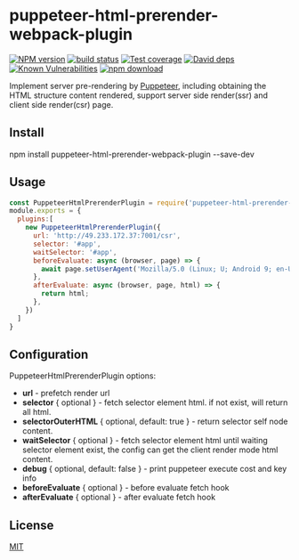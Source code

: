 # puppeteer-html-prerender-webpack-plugin

[![NPM version][npm-image]][npm-url]
[![build status][travis-image]][travis-url]
[![Test coverage][codecov-image]][codecov-url]
[![David deps][david-image]][david-url]
[![Known Vulnerabilities][snyk-image]][snyk-url]
[![npm download][download-image]][download-url]

[npm-image]: https://img.shields.io/npm/v/puppeteer-html-prerender-webpack-plugin.svg?style=flat-square
[npm-url]: https://npmjs.org/package/puppeteer-html-prerender-webpack-plugin
[travis-image]: https://img.shields.io/travis/hubcarl/puppeteer-html-prerender-webpack-plugin.svg?style=flat-square
[travis-url]: https://travis-ci.org/hubcarl/puppeteer-html-prerender-webpack-plugin
[codecov-image]: https://img.shields.io/codecov/c/github/hubcarl/puppeteer-html-prerender-webpack-plugin.svg?style=flat-square
[codecov-url]: https://codecov.io/github/hubcarl/puppeteer-html-prerender-webpack-plugin?branch=master
[david-image]: https://img.shields.io/david/hubcarl/puppeteer-html-prerender-webpack-plugin.svg?style=flat-square
[david-url]: https://david-dm.org/hubcarl/puppeteer-html-prerender-webpack-plugin
[snyk-image]: https://snyk.io/test/npm/puppeteer-html-prerender-webpack-plugin/badge.svg?style=flat-square
[snyk-url]: https://snyk.io/test/npm/puppeteer-html-prerender-webpack-plugin
[download-image]: https://img.shields.io/npm/dm/puppeteer-html-prerender-webpack-plugin.svg?style=flat-square
[download-url]: https://npmjs.org/package/puppeteer-html-prerender-webpack-plugin

Implement server pre-rendering by [Puppeteer](https://github.com/puppeteer/puppeteer), including obtaining the HTML structure content rendered, support server side render(ssr) and client side render(csr) page.

## Install

npm install puppeteer-html-prerender-webpack-plugin --save-dev

## Usage

```js
const PuppeteerHtmlPrerenderPlugin = require('puppeteer-html-prerender-webpack-plugin');
module.exports = {
  plugins:[
    new PuppeteerHtmlPrerenderPlugin({
      url: 'http://49.233.172.37:7001/csr',
      selector: '#app',
      waitSelector: '#app',
      beforeEvaluate: async (browser, page) => {
        await page.setUserAgent('Mozilla/5.0 (Linux; U; Android 9; en-US) Chrome/57.0.2987.108 UCBrowser/12.12.5.1189 Mobile');
      },
      afterEvaluate: async (browser, page, html) => {
        return html;
      },
    })
  ]
}
```
 
## Configuration

PuppeteerHtmlPrerenderPlugin options:

- **url** -  prefetch render url
- **selector** { optional } - fetch selector element html. if not exist, will return all html.
- **selectorOuterHTML** { optional, default: true } - return selector self node content. 
- **waitSelector** { optional } - fetch selector element html until waiting selector element exist, the config can get the client render mode html content.
- **debug** { optional, default: false } - print puppeteer execute cost and key info
- **beforeEvaluate** { optional } - before evaluate fetch hook
- **afterEvaluate** { optional } - after evaluate fetch hook

## License

[MIT](LICENSE)
